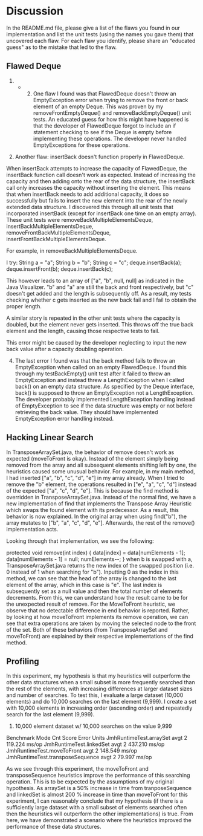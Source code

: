 # Discussion
In the README.md file, please give a list of the flaws you found in our 
implementation and list the unit tests (using the names you gave them) that 
uncovered each flaw. For each flaw you identify, please share an 
"educated guess" as to the mistake that led to the flaw.

## Flawed Deque

1. +  2. One flaw I found was that FlawedDeque doesn't throw an EmptyException error when 
trying to remove the front or back element of an empty Deque. This was proven by my removeFrontEmptyDeque() and removeBackEmptyDeque() 
unit tests. An educated guess for how this might have happened is that the developer of
FlawedDeque forgot to include an if statement checking to see if the Deque is empty before
implementing these operations. The developer never handled EmptyExceptions for these operations.

3. Another flaw: insertBack doesn't function properly in FlawedDeque.

When insertBack attempts to increase the capacity of FlawedDeque, 
the insertBack function call doesn't work as expected. Instead of increasing the capacity and then adding onto the rear of the 
data structure, the insertBack call only increases the capacity without inserting the element. This means that when 
insertBack needs to add additional capacity, it does so successfully but fails to insert the new element into the rear of the newly extended data structure.
I discovered this through all unit tests that incorporated insertBack (except for insertBack one time on an empty array). These unit tests were
removeBackMultipleElementsDeque, insertBackMultipleElementsDeque, removeFrontBackMultipleElementsDeque, insertFrontBackMultipleElementsDeque.

For example, in removeBackMultipleElementsDeque.

I try:
String a = "a";
String b = "b";
String c = "c";
deque.insertBack(a);
deque.insertFront(b);
deque.insertBack(c);

This however leads to an array of ["a", "b", null, null] as indicated in the Java Visualizer.
"b" and "a" are still the back and front respectively, but "c" doesn't get added and the length is subsequently off.
As a result, my tests checking whether c gets inserted as the new back fail and I fail to obtain the proper length.

A similar story is repeated in the other unit tests where the capacity is doubled, but the element never gets inserted.
This throws off the true back element and the length, causing those respective tests to fail.

This error might be caused by the developer neglecting to input the new back value after a capacity doubling operation.

4. The last error I found was that the back method fails to throw an EmptyException when 
called on an empty FlawedDeque. I found this through my testBackEmpty() unit test after it failed to throw an EmptyException and instead
threw a LengthException when I called back() on an empty data structure. As specified by the Deque interface, back() is supposed to throw an
EmptyException not a LengthException. The developer probably implemented LengthException handling instead of EmptyException
to see if the data structure was empty or not before retrieving the back value. They should have implemented EmptyException error handling instead.

## Hacking Linear Search
In TransposeArraySet.java, the behavior of remove doesn't work as expected (moveToFront is okay). Instead of the element simply
being removed from the array and all subsequent elements shifting left by one, the heuristics caused some unusual behavior.
For example, in my main method, I had inserted ["a", "b", "c", "d", "e"] in my array already.
When I tried to remove the "b" element, the operations resulted in ["e", "a", "c", "d"] 
instead of the expected ["a", "c", "d", "e"]. This is because the find method is overridden in TransposeArraySet.java.
Instead of the normal find, we have a new implementation of find that implements the Transpose Array Heuristic which swaps
the found element with its predecessor. As a result, this behavior is now explained. In the original array when using find("b"), 
the array mutates to ["b", "a", "c", "d", "e"]. Afterwards, the rest of the remove() implementation acts.

Looking through that implementation, we see the following: 

protected void remove(int index) {
    data[index] = data[numElements - 1];
    data[numElements - 1] = null;
    numElements--;
    }
when b is swapped with a, TransposeArraySet.java returns the new index of the swapped position (i.e. 0 instead of 1 when searching for "b").
Inputting 0 as the index in this method, we can see that the head of the array is changed to the last element of the array,
which in this case is "e". The last index is subsequently set as a null value and then the total number of elements decrements. 
From this, we can understand how the result came to be for the unexpected result of remove. For the MoveToFront heuristic, we observe that no detectable difference
in end behavior is reported. Rather, by looking at how moveToFront implements its remove operation, we can see that extra operations are taken by moving the selected node 
to the front of the set. Both of these behaviors (from TransposeArraySet and moveToFront) are explained by their respective implementations of the find method. 


## Profiling

In this experiment, my hypothesis is that my heuristics will outperform the other data structures 
when a small subset is more frequently searched than the rest of the elements, with increasing differences at larger dataset
sizes and number of searches. To test this, I evaluate a large dataset (10,000 elements) and do 10,000 searches on the last element (9,999).
I create a set with 10,000 elements in increasing order (ascending order) and repeatedly search for the last element (9,999).

1. 10,000 element dataset w/ 10,000 searches on the value 9,999

Benchmark                         Mode  Cnt    Score   Error  Units
JmhRuntimeTest.arraySet           avgt    2  119.224          ms/op
JmhRuntimeTest.linkedSet          avgt    2  437.210          ms/op
JmhRuntimeTest.moveToFront        avgt    2  148.549          ms/op
JmhRuntimeTest.transposeSequence  avgt    2   79.997          ms/op

As we see through this experiment, the moveToFront and transposeSequence heuristics improve the performance of this searching operation. This is to be expected 
by the assumptions of my original hypothesis. As arraySet is a 50% increase in time from tranposeSequence and linkedSet is almost 200 % increase in time than moveToFront for this experiment,
I can reasonably conclude that my hypothesis (if there is a sufficiently large dataset with a small subset of elements searched often then the heuristics will outperform the other implementations)
is true. From here, we have demonstrated a scenario where the heuristics improved the performance of these data structures. 

